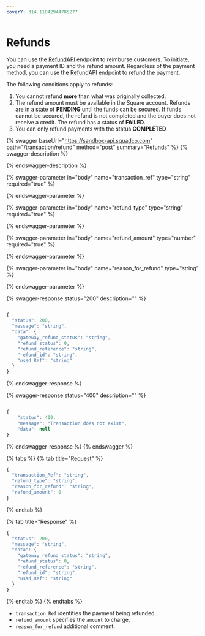 ```yaml
---
coverY: 314.11042944785277
---
```


# Refunds

You can use the [RefundAPI ](https://squadinc.gitbook.io/squad-api/api-endpoints#refunds)endpoint to reimburse customers. To initiate, you need a payment ID and the refund amount. Regardless of the payment method, you can use the [RefundAPI](https://squadinc.gitbook.io/squad-api/api-endpoints#refunds) endpoint to refund the payment.

The following conditions apply to refunds:

1. You cannot refund **more** than what was originally collected.
2. The refund amount must be available in the Square account. Refunds are in a state of **PENDING** until the funds can be secured. If funds cannot be secured, the refund is not completed and the buyer does not receive a credit. The refund has a status of **FAILED**.
3. You can only refund payments with the status **COMPLETED**

{% swagger baseUrl="https://sandbox-api.squadco.com" path="/transaction/refund" method="post" summary="Refunds" %}
{% swagger-description %}

{% endswagger-description %}

{% swagger-parameter in="body" name="transaction_ref" type="string" required="true" %}

{% endswagger-parameter %}

{% swagger-parameter in="body" name="refund_type" type="string" required="true" %}

{% endswagger-parameter %}

{% swagger-parameter in="body" name="refund_amount" type="number" required="true" %}

{% endswagger-parameter %}

{% swagger-parameter in="body" name="reason_for_refund" type="string" %}

{% endswagger-parameter %}

{% swagger-response status="200" description="" %}
```javascript

{​​​​​​​​
  "status": 200,
  "message": "string",
  "data": {​​​​​​​​
    "gateway_refund_status": "string",
    "refund_status": 0,
    "refund_reference": "string",
    "refund_id": "string",
    "ussd_Ref": "string"
  }​​​​​​​​
}​​​​​​​​


```
{% endswagger-response %}

{% swagger-response status="400" description="" %}
```javascript

{
    "status": 400,
    "message": "Transaction does not exist",
    "data": null
}

```
{% endswagger-response %}
{% endswagger %}

{% tabs %}
{% tab title="Request" %}
```javascript
{
  "transaction_Ref": "string",
  "refund_type": "string",
  "reason_for_refund": "string",
  "refund_amount": 0
}

```
{% endtab %}

{% tab title="Response" %}
```javascript
{
  "status": 200,
  "message": "string",
  "data": {
    "gateway_refund_status": "string",
    "refund_status": 0,
    "refund_reference": "string",
    "refund_id": "string",
    "ussd_Ref": "string"
  }
}
```
{% endtab %}
{% endtabs %}

* `transaction_Ref` identifies the payment being refunded.
* `refund_amount` specifies the `amount` to charge.&#x20;
* `reason_for_refund` additional comment.
